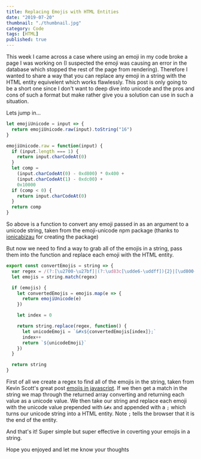 ```yaml
---
title: Replacing Emojis with HTML Entities
date: "2019-07-20"
thumbnail: "./thumbnail.jpg"
category: Code
tags: [HTML]
published: true
---
```


This week I came across a case where using an emoji in my code broke a page I was working on (I suspected the emoji was causing an error in the database which stopped the rest of the page from rendering). Therefore I wanted to share a way that you can replace any emoji in a string with the HTML entity equivelent which works flawlessly. This post is only going to be a short one since I don't want to deep dive into unicode and the pros and cons of such a format but make rather give you a solution can use in such a situation.

Lets jump in...

```js
let emojiUnicode = input => {
  return emojiUnicode.raw(input).toString("16")
}

emojiUnicode.raw = function(input) {
  if (input.length === 1) {
    return input.charCodeAt(0)
  }
  let comp =
    (input.charCodeAt(0) - 0xd800) * 0x400 +
    (input.charCodeAt(1) - 0xdc00) +
    0x10000
  if (comp < 0) {
    return input.charCodeAt(0)
  }
  return comp
}
```

So above is a function to convert any emoji passed in as an argument to a unicode string, taken from the emoji-unicode npm package (thanks to [ionicabizau](https://www.npmjs.com/~ionicabizau) for creating the package)

But now we need to find a way to grab all of the emojis in a string, pass them into the function and replace each emoji with the HTML entity.

```js
export const convertEmojis = string => {
  var regex = /(?:[\u2700-\u27bf]|(?:\ud83c[\udde6-\uddff]){2}|[\ud800-\udbff][\udc00-\udfff]|[\u0023-\u0039]\ufe0f?\u20e3|\u3299|\u3297|\u303d|\u3030|\u24c2|\ud83c[\udd70-\udd71]|\ud83c[\udd7e-\udd7f]|\ud83c\udd8e|\ud83c[\udd91-\udd9a]|\ud83c[\udde6-\uddff]|[\ud83c[\ude01\uddff]|\ud83c[\ude01-\ude02]|\ud83c\ude1a|\ud83c\ude2f|[\ud83c[\ude32\ude02]|\ud83c\ude1a|\ud83c\ude2f|\ud83c[\ude32-\ude3a]|[\ud83c[\ude50\ude3a]|\ud83c[\ude50-\ude51]|\u203c|\u2049|[\u25aa-\u25ab]|\u25b6|\u25c0|[\u25fb-\u25fe]|\u00a9|\u00ae|\u2122|\u2139|\ud83c\udc04|[\u2600-\u26FF]|\u2b05|\u2b06|\u2b07|\u2b1b|\u2b1c|\u2b50|\u2b55|\u231a|\u231b|\u2328|\u23cf|[\u23e9-\u23f3]|[\u23f8-\u23fa]|\ud83c\udccf|\u2934|\u2935|[\u2190-\u21ff])/g
  let emojis = string.match(regex)

  if (emojis) {
    let convertedEmojis = emojis.map(e => {
      return emojiUnicode(e)
    })

    let index = 0

    return string.replace(regex, function() {
      let unicodeEmoji = `&#x${convertedEmojis[index]};`
      index++
      return `${unicodeEmoji}`
    })
  }

  return string
}
```

First of all we create a regex to find all of the emojis in the string, taken from Kevin Scott's great post [emojis in javascript](https://thekevinscott.com/emojis-in-javascript/). If we then get a match in the string we map through the returned array converting and returning each value as a unicode value. We then take our string and replace each emoji with the unicode value prepended with `&#x` and appended with a `;` which turns our unicode string into a HTML entity. Note `;` tells the browser that it is the end of the entity.

And that's it! Super simple but super effective in coverting your emojis in a string.

Hope you enjoyed and let me know your thoughts

